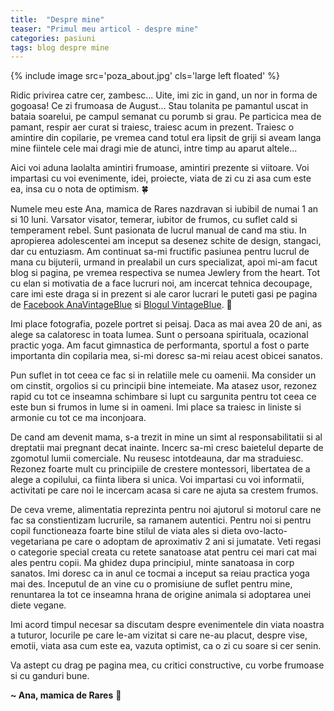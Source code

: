 ```yaml
---
title:  "Despre mine"
teaser: "Primul meu articol - despre mine"
categories: pasiuni
tags: blog despre mine
---
```

{% include image src='poza_about.jpg' cls='large left floated' %}

Ridic privirea catre cer, zambesc...
Uite, imi zic in gand, un nor in forma de gogoasa!
Ce zi frumoasa de August...
Stau tolanita pe pamantul uscat in bataia soarelui, pe campul semanat cu porumb si grau.
Pe particica mea de pamant, respir aer curat si traiesc, traiesc acum in prezent.
Traiesc o amintire din copilarie, pe vremea cand totul era lipsit de griji si aveam langa mine fiintele cele mai dragi mie de atunci, intre timp au aparut altele...

Aici voi aduna laolalta amintiri frumoase, amintiri prezente si viitoare. Voi impartasi cu voi evenimente, idei, proiecte, viata de zi cu zi asa cum este ea, insa cu o nota de optimism. :four_leaf_clover:

Numele meu este Ana, mamica de Rares nazdravan si iubibil de numai 1 an si 10 luni.
Varsator visator, temerar, iubitor de frumos, cu suflet cald si temperament rebel.
Sunt pasionata de lucrul manual de cand ma stiu. In apropierea adolescentei am inceput sa desenez schite de design, stangaci, dar cu entuziasm. Am continuat sa-mi fructific pasiunea pentru lucrul de mana cu bijuterii, urmand in prealabil un curs specializat, apoi mi-am facut blog si pagina, pe vremea respectiva se numea Jewlery from the heart. Tot cu elan si motivatia de a face lucruri noi, am incercat tehnica decoupage, care imi este draga si in prezent si ale caror lucrari le puteti gasi pe pagina de [Facebook AnaVintageBlue](https://www.facebook.com/AnaVintageBlue/) si [Blogul VintageBlue](https://vintage-blue.blogspot.com/). :art:

Imi place fotografia, pozele portret si peisaj. Daca as mai avea 20 de ani, as alege sa calatoresc in toata lumea. 
Sunt o persoana spirituala, ocazional practic yoga. Am facut gimnastica de performanta, sportul a fost o parte importanta din copilaria mea, si-mi doresc sa-mi reiau acest obicei sanatos.

Pun suflet in tot ceea ce fac si in relatiile mele cu oamenii. Ma consider un om cinstit, orgolios si cu principii bine intemeiate. Ma atasez usor, rezonez rapid cu tot ce inseamna schimbare si lupt cu sargunita pentru tot ceea ce este bun si frumos in lume si in oameni. Imi place sa traiesc in liniste si armonie cu tot ce ma inconjoara.

De cand am devenit mama, s-a trezit in mine un simt al responsabilitatii si al dreptatii mai pregnant decat inainte. Incerc sa-mi cresc baietelul departe de zgomotul lumii comerciale. Nu reusesc intotdeauna, dar ma straduiesc.  
Rezonez foarte mult cu principiile de crestere montessori, libertatea de a alege a copilului, ca fiinta libera si unica. Voi impartasi cu voi informatii, activitati pe care noi le incercam acasa si care ne ajuta sa crestem frumos.

De ceva vreme, alimentatia reprezinta pentru noi ajutorul si motorul care ne fac sa constientizam lucrurile, sa ramanem autentici. Pentru noi si pentru copil functioneaza foarte bine stilul de viata ales si dieta ovo-lacto-vegetariana pe care o adoptam de aproximativ 2 ani si jumatate. Veti regasi o categorie special creata cu retete sanatoase atat pentru cei mari cat mai ales pentru copii.
Ma ghidez dupa principiul, minte sanatoasa in corp sanatos. Imi doresc ca in anul ce tocmai a inceput sa reiau practica yoga mai des. Inceputul de an vine cu o promisiune de suflet pentru mine, renuntarea la tot ce inseamna hrana de origine animala si adoptarea unei diete vegane.

Imi acord timpul necesar sa discutam despre evenimentele din viata noastra a tuturor, locurile pe care le-am vizitat si care ne-au placut, despre vise, emotii, viata asa cum este ea, vazuta optimist, ca o zi cu soare si cer senin.

Va astept cu drag pe pagina mea, cu critici constructive, cu vorbe frumoase si cu ganduri bune.

**~ Ana, mamica de Rares** :sunflower:

